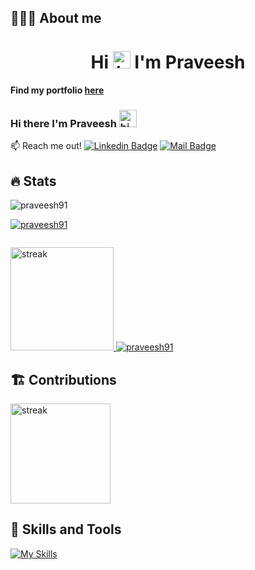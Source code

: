 ## 👨🏻‍💻 About me

<h1 align="center">Hi <img src="https://user-images.githubusercontent.com/1303154/88677602-1635ba80-d120-11ea-84d8-d263ba5fc3c0.gif" width="28px" alt="hi"> I'm Praveesh</h1>

<h4 >Find my portfolio <a href="https://new-portfolio-kase.vercel.app" target="_blank">here</a> </h4>

### Hi there I'm Praveesh <img src="https://user-images.githubusercontent.com/1303154/88677602-1635ba80-d120-11ea-84d8-d263ba5fc3c0.gif" width="28px" alt="hi">

:mailbox: Reach me out!
[![Linkedin Badge](https://img.shields.io/badge/-Praveesh-0e76a8?style=flat&labelColor=0e76a8&logo=linkedin&logoColor=white)](https://www.linkedin.com/in/praveeshpavithran/) [![Mail Badge](https://img.shields.io/badge/-praveesh91-c0392b?style=flat&labelColor=c0392b&logo=gmail&logoColor=white)](mailto:praveesh91@gmail.com)


## 🔥 Stats


<p align="left"> <img src="https://komarev.com/ghpvc/?username=praveesh91&label=Profile%20views&color=0e75b6&style=flat" alt="praveesh91" /> </p>

<p align="left"> <a href="https://github.com/ryo-ma/github-profile-trophy"><img src="https://github-profile-trophy.vercel.app/?username=praveesh91" alt="praveesh91" /></a> </p>

<p align="left"> <a href="https://twitter.com/" target="blank"><img src="https://img.shields.io/twitter/follow/?logo=twitter&style=for-the-badge" alt="" /></a> </p>

  <a href="https://github.com/praveesh91/github-readme-stats">
  <img alt="streak" title="streak" src="https://github-readme-stats.vercel.app/api?username=praveesh91&show_icons=true&theme=tokyonight" height="165"/>
 <img align="streak" src="https://github-readme-stats.vercel.app/api/top-langs?username=praveesh91&show_icons=true&locale=en&layout=compact&&theme=tokyonight"" alt="praveesh91" />
  </a>
  

## 🏗️ Contributions   

  <a href="https://git.io/streak-stats">
  <img alt="streak" title="streak" src="https://github-readme-streak-stats.herokuapp.com/?user=praveesh91&theme=radical&hide_border=true&count_private=true" height="160"/>
  </a>



## 🔧 Skills and Tools

[![My Skills](https://skills.thijs.gg/icons?i=js,html,css,angular,nodejs,react,ts,mongodb)](https://skills.thijs.gg)
                                                                                                                        
                                                                                                                        
                                                                                                                        
